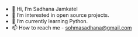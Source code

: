 - 👋 Hi, I’m Sadhana Jamkatel
- 👀 I’m interested in open source projects.
- 🌱 I’m currently learning Python.
- 📫 How to reach me - sohmasadhana@gmail.com

<!---
Sadhanajx10/Sadhanajx10 is a ✨ special ✨ repository because its `README.md` (this file) appears on your GitHub profile.
You can click the Preview link to take a look at your changes.
--->
